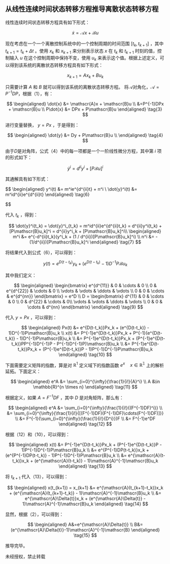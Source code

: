 ## 从线性连续时间状态转移方程推导离散状态转移方程



线性连续时间状态转移方程具有如下形式：

$$
\dot{x} = \mathscr{A}x + \mathscr{B}u \tag{1}
$$

现在考虑在一个一个离散控制系统中的一个控制周期的时间范围 $[t_k, t_{k+1}]$ ，其中 $t_{k+1} = t_k + \Delta{t}$ 。使用 $x_k$ 和 $x_{k+1}$ 来分别表示状态 $x$ 在 $t_k$ 和 $t_{k+1}$ 时刻的值，控制输入 $u$ 在这个控制周期中保持不变，使用 $u_k$ 来表示这个值。根据上述定义，可以得到该系统的离散状态转移方程具有如下形式：

$$
x_{k+1} = A x_k + Bu_k \tag{2}
$$

只需要计算 $A$ 和 $B$ 就可以得到该系统的离散状态转移方程。
将$\mathscr{A}$对角化，$\mathscr{A} = P^{-1}DP$，根据（1），有：

$$
\begin{aligned} \dot{x} &= \mathscr{A}x + \mathscr{B}u \\ &=P^{-1}DPx + \mathscr{B}u \\ P\dot{x} &= DPx + P\mathscr{B}u \end{aligned} \tag{3}
$$

进行变量替换， $y=Px$ ，于是得到：

$$
\begin{aligned} \dot{y} &= Dy + P\mathscr{B}u \\ \end{aligned} \tag{4}
$$

由于$D$是对角阵，公式（4）中的每一项都是一个一阶线性微分方程，其中第 $i$ 项的形式如下：

$$
 \dot{y}^i = d^{ii}y^i + [P\mathscr{B}u]^i \tag{5} 
$$

其通解具有如下形式：

$$
\begin{aligned} y^i(t) &= m^ie^{d^{ii}t} + n^i \\ \dot{y}^i(t)  &= m^id^{ii}e^{d^{ii}t}  \end{aligned} \tag{6}

$$

代入 $t_k$ ，得到：

$$
\dot{y}^i(t_k) = \dot{y}^i_{t_k} = m^id^{ii}e^{d^{ii}t_k} = d^{ii}y^i(t_k) + [P\mathscr{B}u_k]^i = d^{ii}y^i_k + [P\mathscr{B}u_k]^i\\ \begin{aligned} m^i &= e^{-d^{ii}t_k}(y^i_k + (1 / d^{ii})[P\mathscr{B}u_k]^i)  \\ n^i &=  -(1/d^{ii})[P\mathscr{B}u_k]^i  \end{aligned} \tag{7}
$$

将结果代入到公式（6），可以得到：

$$
y(t) = e^{D(t-t_k)}y_k + (e^{D(t-t_k)}-1)D^{-1}P\mathscr{B}u_k \tag{8}
$$

其中我们定义：

$$
\begin{aligned}
\begin{bmatrix} 
    e^{d^{11}} & 0 & \cdots & 0 \\ 
    0 & e^{d^{22}} & \cdots & 0 \\ 
    \vdots & \vdots & \ddots & \vdots \\ 
    0 & 0 & \cdots & e^{d^{nn}} 
\end{bmatrix} = e^D \\ 
D = \begin{bmatrix} 
    d^{11} & 0 & \cdots & 0 \\ 
    0 & d^{22} & \cdots & 0\\ 
    \vdots & \vdots & \ddots & \vdots \\ 
    0 & 0 & \cdots & d^{nn} 
\end{bmatrix}
\end{aligned}
\tag{9}
$$

代入 $y=Px$ ，可以得到：

$$
\begin{aligned} Px(t) &= e^{D(t-t_k)}Px_k + (e^{D(t-t_k)} - 1)D^{-1}P\mathscr{B}u_k \\ x(t) &= P^{-1}e^{D(t-t_k)}Px_k + P^{-1}(e^{D(t-t_k)} - 1)D^{-1}P\mathscr{B}u_k \\ &= P^{-1}e^{D(t-t_k)}Px_k + (P^{-1}e^{D(t-t_k)}PP^{-1}D^{-1}P - P^{-1}D^{-1}P)\mathscr{B}u_k \\ &= P^{-1}e^{D(t-t_k)}Px_k + (P^{-1}e^{D(t-t_k)}P - 1)P^{-1}D^{-1}P\mathscr{B}u_k \end{aligned} \tag{10}
$$

下面需要定义矩阵的指数，算是对 $\mathbb{R}^1$ 定义域下的指数函数 $e^x \quad x\in\mathbb{R^1}$ 上的解析延拓。下面定义：

$$
\begin{aligned} e^A &= \sum_{i=0}^{\infty}{\frac{1}{i!}{A}^i} \\ A &\in \mathbb{R}^{n \times n} \end{aligned} \tag{11}
$$

根据定义，如果 $A=F^{-1}DF$ ，其中 $D$ 是对角矩阵，那么有：

$$
\begin{aligned} e^A &= \sum_{i=0}^{\infty}{\frac{1}{i!}{(F^{-1}DF)^i}} \\ &= \sum_{i=0}^{\infty}{\frac{1}{i!}{[(F^{-1}DF)(F^{-1}DF)\cdots(F^{-1}DF)]}} \\ &= F^{-1}(\sum_{i=0}^{\infty}{\frac{1}{i!}{D^i}})F \\ &= F^{-1}e^DF \end{aligned} \tag{12}
$$

根据（12）和（10），可以得到：

$$
\begin{aligned} x(t) &= P^{-1}e^{D(t-t_k)}Px_k + (P^{-1}e^{D(t-t_k)}P - 1)P^{-1}D^{-1}P\mathscr{B}u_k \\ &= e^{P^{-1}DP(t-t_k)}x_k + (e^{P^{-1}DP(t-t_k)} - 1)P^{-1}D^{-1}P\mathscr{B}u_k \\ &= e^{\mathscr{A}(t-t_k)}x_k + (e^{\mathscr{A}(t-t_k)} - 1)\mathscr{A}^{-1}\mathscr{B}u_k \end{aligned} \tag{13}
$$

将 $t_{k+1}$ 代入（13），可以得到：

$$
\begin{aligned} x(t_{k+1}) = x_{k+1} &= e^{\mathscr{A}(t_{k+1}-t_k)}x_k + (e^{\mathscr{A}(t_{k+1}-t_k)} - 1)\mathscr{A}^{-1}\mathscr{B}u_k \\ &= e^{\mathscr{A}\Delta{t}}x_k + (e^{\mathscr{A}\Delta{t}} - 1)\mathscr{A}^{-1}\mathscr{B}u_k \end{aligned} \tag{14}
$$

显然，根据（2），可以得到：

$$
\begin{aligned} A&=e^{\mathscr{A}\Delta{t}} \\ B&=(e^{\mathscr{A}\Delta{t}}-1)\mathscr{A}^{-1}\mathscr{B} \end{aligned} \tag{15}
$$

推导完毕。

未经授权，禁止转载

